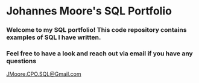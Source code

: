 # Johannes Moore's SQL Portfolio
### Welcome to my SQL portfolio! This code repository contains examples of SQL I have written.

### Feel free to have a look and reach out via email if you have any questions

JMoore.CPO.SQL@Gmail.com
